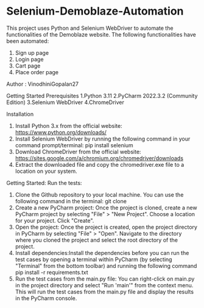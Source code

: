 # Selenium-Demoblaze-Automation
This project uses Python and Selenium WebDriver to automate the functionalities of the Demoblaze website. The following functionalities have been automated:
1.	Sign up page
2.	Login page
3.	Cart page
4.	Place order page

Author : VinodhiniGopalan27
   
Getting Started
Prerequisites
1.Python 3.11
2.PyCharm 2022.3.2 (Community Edition)
3.Selenium WebDriver
4.ChromeDriver

Installation
1.	Install Python 3.x from the official website: https://www.python.org/downloads/
2.	Install Selenium WebDriver by running the following command in your command prompt/terminal:
              pip install selenium
3.	Download ChromeDriver from the official website: https://sites.google.com/a/chromium.org/chromedriver/downloads
4.	Extract the downloaded file and copy the chromedriver.exe file to a location on your system.

Getting Started:
Run the tests:
1. Clone the Github repository to your local machine. You can use the following command in the terminal:
      git clone <repository URL>
2. Create a new PyCharm project: Once the project is cloned, create a new PyCharm project by selecting "File" > "New Project".
   Choose a location for your project. Click "Create".
3. Open the project: Once the project is created, open the project directory in PyCharm by selecting "File" > "Open". Navigate to the directory where you cloned the project and select the root directory of the project.
4. Install dependencies:Install the dependencies before you can run the test cases by opening a terminal within PyCharm (by selecting "Terminal" from the bottom toolbar) and running the following command 
    pip install -r requirements.txt
5. Run the test cases from the main.py file:  You can right-click on main.py in the project directory and select "Run 'main'" from the context menu.
This will run the test cases from the main.py file and display the results in the PyCharm console.











